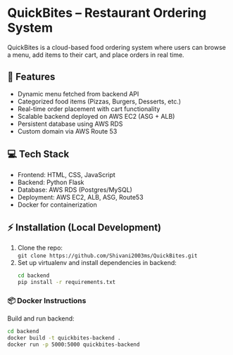 # QuickBites – Restaurant Ordering System

QuickBites is a cloud-based food ordering system where users can browse a menu, add items to their cart, and place orders in real time.

## 🚀 Features
- Dynamic menu fetched from backend API
- Categorized food items (Pizzas, Burgers, Desserts, etc.)
- Real-time order placement with cart functionality
- Scalable backend deployed on AWS EC2 (ASG + ALB)
- Persistent database using AWS RDS
- Custom domain via AWS Route 53

## 💻 Tech Stack
- Frontend: HTML, CSS, JavaScript
- Backend: Python Flask
- Database: AWS RDS (Postgres/MySQL)
- Deployment: AWS EC2, ALB, ASG, Route53
- Docker for containerization

## ⚡ Installation (Local Development)
1. Clone the repo:  
   `git clone https://github.com/Shivani2003ms/QuickBites.git`
2. Set up virtualenv and install dependencies in backend:  
   ```bash
   cd backend
   pip install -r requirements.txt

### 📦 Docker Instructions
Build and run backend:

```bash
cd backend
docker build -t quickbites-backend .
docker run -p 5000:5000 quickbites-backend
